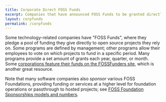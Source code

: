 ```yaml
---
title: Corporate Direct FOSS Funds
excerpt: Companies that have announced FOSS Funds to be granted directly to projects.
layout: corpfunds
permalink: /corpfunds
---
```


Some technology-related companies have "FOSS Funds", where they pledge a pool of funding they give directly to open source projects they rely on.  Some programs are defined by management; other programs allow their employees to vote on which projects to fund in a specific period.  Many programs provide a set amount of grants each year, quarter, or month.  Some [corporations feature their funds on the FOSSFunders site](https://fossfunders.com/), which is another great resource.

Note that many software companies also *sponsor* various FOSS Foundations, providing funding or services at a higher level for foundation operations or passthrough to hosted projects; see [FOSS Foundation Sponsorships models and numbers](https://fossfoundation.info/sponsorships).

